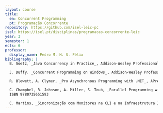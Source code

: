 ```yaml
---
layout: course
title:
  en: Concurrent Programming
  pt: Programação Concorrente
repository: https://github.com/isel-leic-pc
isel: https://isel.pt/disciplinas/programacao-concorrente-leic
year: 3
semester: 1
ects: 6
professor:
  display_name: Pedro M. H. S. Félix
bibliography: |
  B. Goetz, _Java Concurrency in Practice_, Addison-Wesley Professional, 2006. ISBN 9780321349606.

  J. Duffy, _Concurrent Programming on Windows_, Addison-Wesley Professional, 2008. ISBN 9780321434821

  R. Blewett, A. Clymer, _Pro Asynchronous Programming with .NET_, APress, 2013. ISBN 9781430259206

  C. Champbel, R. Johnson, A. Miller, S. Toub, _Parallel Programming with Microsoft .NET_, Microsoft Press, 2010.
  ISBN 9780735651593

  C. Martins, _Sincronização com Monitores na CLI e na Infraestrutura Java_, 3ª edição, ISEL, 2009.
---
```

